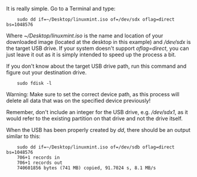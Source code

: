 It is really simple. Go to a Terminal and type:
```
    sudo dd if=~/Desktop/linuxmint.iso of=/dev/sdx oflag=direct  bs=1048576
```
Where _~/Desktop/linuxmint.iso_ is the name and location of your downloaded image (located at the desktop in this example) and _/dev/sdx_ is the target USB drive. If your system doesn't support _oflag=direct_, you can just leave it out as it is simply intended to speed up the process a bit.

If you don't know about the target USB drive path, run this command and figure out your destination drive.
```
    sudo fdisk -l
```
Warning: Make sure to set the correct device path, as this process will delete all data that was on the specified device previously!

Remember, don't include an integer for the USB drive, e.g. _/dev/sdx1_, as it would refer to the existing partition on that drive and not the drive itself.

When the USB has been properly created by _dd_, there should be an output similar to this:
```    
    sudo dd if=~/Desktop/linuxmint.iso of=/dev/sdb oflag=direct bs=1048576
    706+1 records in
    706+1 records out
    740601856 bytes (741 MB) copied, 91.7024 s, 8.1 MB/s
```
